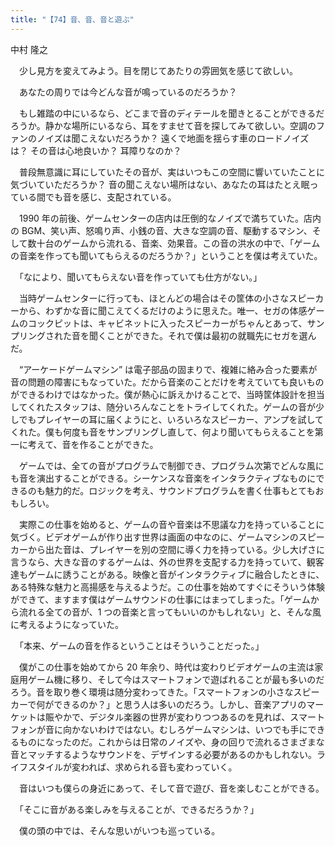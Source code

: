 ```yaml
---
title: "【74】音、音、音と遊ぶ"
---
```



中村 隆之


　少し見方を変えてみよう。目を閉じてあたりの雰囲気を感じて欲しい。

　あなたの周りでは今どんな音が鳴っているのだろうか？

　もし雑踏の中にいるなら、どこまで音のディテールを聞きとることができるだろうか。静かな場所にいるなら、耳をすませて音を探してみて欲しい。空調のファンのノイズは聞こえないだろうか？ 遠くで地面を揺らす車のロードノイズは？ その音は心地良いか？ 耳障りなのか？

　普段無意識に耳にしていたその音が、実はいつもこの空間に響いていたことに気づいていただろうか？ 音の聞こえない場所はない、あなたの耳はたとえ眠っている間でも音を感じ、支配されている。

　1990 年の前後、ゲームセンターの店内は圧倒的なノイズで満ちていた。店内の BGM、笑い声、怒鳴り声、小銭の音、大きな空調の音、駆動するマシン、そして数十台のゲームから流れる、音楽、効果音。この音の洪水の中で、「ゲームの音楽を作っても聞いてもらえるのだろうか？」ということを僕は考えていた。

　「なにより、聞いてもらえない音を作っていても仕方がない。」

　当時ゲームセンターに行っても、ほとんどの場合はその筐体の小さなスピーカーから、わずかな音に聞こえてくるだけのように思えた。唯一、セガの体感ゲームのコックピットは、キャビネットに入ったスピーカーがちゃんとあって、サンプリングされた音を聞くことができた。それで僕は最初の就職先にセガを選んだ。

　“アーケードゲームマシン” は電子部品の固まりで、複雑に絡み合った要素が音の問題の障害にもなっていた。だから音楽のことだけを考えていても良いものができるわけではなかった。僕が熱心に訴えかけることで、当時筐体設計を担当してくれたスタッフは、随分いろんなことをトライしてくれた。ゲームの音が少しでもプレイヤーの耳に届くようにと、いろいろなスピーカー、アンプを試してくれた。僕も何度も音をサンプリングし直して、何より聞いてもらえることを第一に考えて、音を作ることができた。

　ゲームでは、全ての音がプログラムで制御でき、プログラム次第でどんな風にも音を演出することができる。シーケンスな音楽をインタラクティブなものにできるのも魅力的だ。ロジックを考え、サウンドプログラムを書く仕事もとてもおもしろい。

　実際この仕事を始めると、ゲームの音や音楽は不思議な力を持っていることに気づく。ビデオゲームが作り出す世界は画面の中なのに、ゲームマシンのスピーカーから出た音は、プレイヤーを別の空間に導く力を持っている。少し大げさに言うなら、大きな音のするゲームは、外の世界を支配する力を持っていて、観客達もゲームに誘うことがある。映像と音がインタラクティブに融合したときに、ある特殊な魅力と高揚感を与えるようだ。この仕事を始めてすぐにそういう体験ができて、ますます僕はゲームサウンドの仕事にはまってしまった。「ゲームから流れる全ての音が、1 つの音楽と言ってもいいのかもしれない」と、そんな風に考えるようになっていた。

　「本来、ゲームの音を作るということはそういうことだった。」

　僕がこの仕事を始めてから 20 年余り、時代は変わりビデオゲームの主流は家庭用ゲーム機に移り、そして今はスマートフォンで遊ばれることが最も多いのだろう。音を取り巻く環境は随分変わってきた。「スマートフォンの小さなスピーカーで何ができるのか？」と思う人は多いのだろう。しかし、音楽アプリのマーケットは賑やかで、デジタル楽器の世界が変わりつつあるのを見れば、スマートフォンが音に向かないわけではない。むしろゲームマシンは、いつでも手にできるものになったのだ。これからは日常のノイズや、身の回りで流れるさまざまな音とマッチするようなサウンドを、デザインする必要があるのかもしれない。ライフスタイルが変われば、求められる音も変わっていく。

　音はいつも僕らの身近にあって、そして音で遊び、音を楽しむことができる。

　「そこに音がある楽しみを与えることが、できるだろうか？」

　僕の頭の中では、そんな思いがいつも巡っている。
